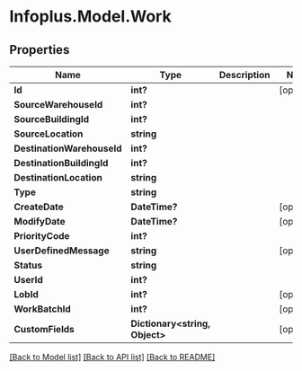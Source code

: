 # Infoplus.Model.Work
## Properties

Name | Type | Description | Notes
------------ | ------------- | ------------- | -------------
**Id** | **int?** |  | [optional] 
**SourceWarehouseId** | **int?** |  | 
**SourceBuildingId** | **int?** |  | 
**SourceLocation** | **string** |  | 
**DestinationWarehouseId** | **int?** |  | 
**DestinationBuildingId** | **int?** |  | 
**DestinationLocation** | **string** |  | 
**Type** | **string** |  | 
**CreateDate** | **DateTime?** |  | [optional] 
**ModifyDate** | **DateTime?** |  | [optional] 
**PriorityCode** | **int?** |  | 
**UserDefinedMessage** | **string** |  | [optional] 
**Status** | **string** |  | 
**UserId** | **int?** |  | 
**LobId** | **int?** |  | [optional] 
**WorkBatchId** | **int?** |  | [optional] 
**CustomFields** | **Dictionary&lt;string, Object&gt;** |  | [optional] 

[[Back to Model list]](../README.md#documentation-for-models) [[Back to API list]](../README.md#documentation-for-api-endpoints) [[Back to README]](../README.md)

